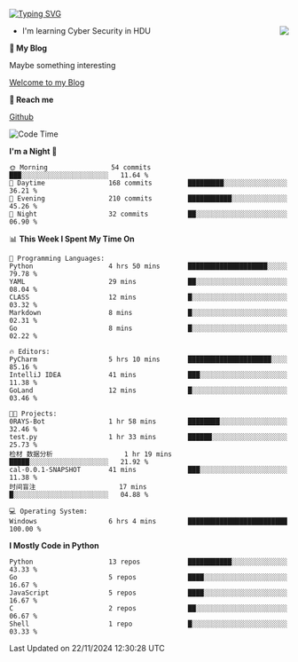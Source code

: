 [![Typing SVG](https://readme-typing-svg.herokuapp.com?font=Fira+Code&pause=1000&random=false&width=450&height=60&lines=Hello+%F0%9F%91%8B%F0%9F%8F%BB;I'm+JBNRZ)](https://git.io/typing-svg)

<a href="#">
  <img align="right" src="https://github-readme-stats.vercel.app/api?username=JBNRZ&show_icons=true&bg_color=15,f2f7fd,E0EAFC" />
</a>

- I'm learning Cyber Security in HDU

 **🌱 My Blog**

Maybe something interesting

[Welcome to my Blog](https://jbnrz.com.cn/)

 **💬 Reach me** 

[Github](https://github.com/JBNRZ)


<!--START_SECTION:waka-->
![Code Time](http://img.shields.io/badge/Code%20Time-752%20hrs%2013%20mins-blue)

**I'm a Night 🦉** 

```text
🌞 Morning                54 commits          ███░░░░░░░░░░░░░░░░░░░░░░   11.64 % 
🌆 Daytime                168 commits         █████████░░░░░░░░░░░░░░░░   36.21 % 
🌃 Evening                210 commits         ███████████░░░░░░░░░░░░░░   45.26 % 
🌙 Night                  32 commits          ██░░░░░░░░░░░░░░░░░░░░░░░   06.90 % 
```


📊 **This Week I Spent My Time On** 

```text
💬 Programming Languages: 
Python                   4 hrs 50 mins       ████████████████████░░░░░   79.78 % 
YAML                     29 mins             ██░░░░░░░░░░░░░░░░░░░░░░░   08.04 % 
CLASS                    12 mins             █░░░░░░░░░░░░░░░░░░░░░░░░   03.32 % 
Markdown                 8 mins              █░░░░░░░░░░░░░░░░░░░░░░░░   02.31 % 
Go                       8 mins              █░░░░░░░░░░░░░░░░░░░░░░░░   02.22 % 

🔥 Editors: 
PyCharm                  5 hrs 10 mins       █████████████████████░░░░   85.16 % 
IntelliJ IDEA            41 mins             ███░░░░░░░░░░░░░░░░░░░░░░   11.38 % 
GoLand                   12 mins             █░░░░░░░░░░░░░░░░░░░░░░░░   03.46 % 

🐱‍💻 Projects: 
0RAYS-Bot                1 hr 58 mins        ████████░░░░░░░░░░░░░░░░░   32.46 % 
test.py                  1 hr 33 mins        ██████░░░░░░░░░░░░░░░░░░░   25.73 % 
检材 数据分析                  1 hr 19 mins        █████░░░░░░░░░░░░░░░░░░░░   21.92 % 
cal-0.0.1-SNAPSHOT       41 mins             ███░░░░░░░░░░░░░░░░░░░░░░   11.38 % 
时间盲注                     17 mins             █░░░░░░░░░░░░░░░░░░░░░░░░   04.88 % 

💻 Operating System: 
Windows                  6 hrs 4 mins        █████████████████████████   100.00 % 
```

**I Mostly Code in Python** 

```text
Python                   13 repos            ███████████░░░░░░░░░░░░░░   43.33 % 
Go                       5 repos             ████░░░░░░░░░░░░░░░░░░░░░   16.67 % 
JavaScript               5 repos             ████░░░░░░░░░░░░░░░░░░░░░   16.67 % 
C                        2 repos             ██░░░░░░░░░░░░░░░░░░░░░░░   06.67 % 
Shell                    1 repo              █░░░░░░░░░░░░░░░░░░░░░░░░   03.33 % 
```




 Last Updated on 22/11/2024 12:30:28 UTC
<!--END_SECTION:waka-->
